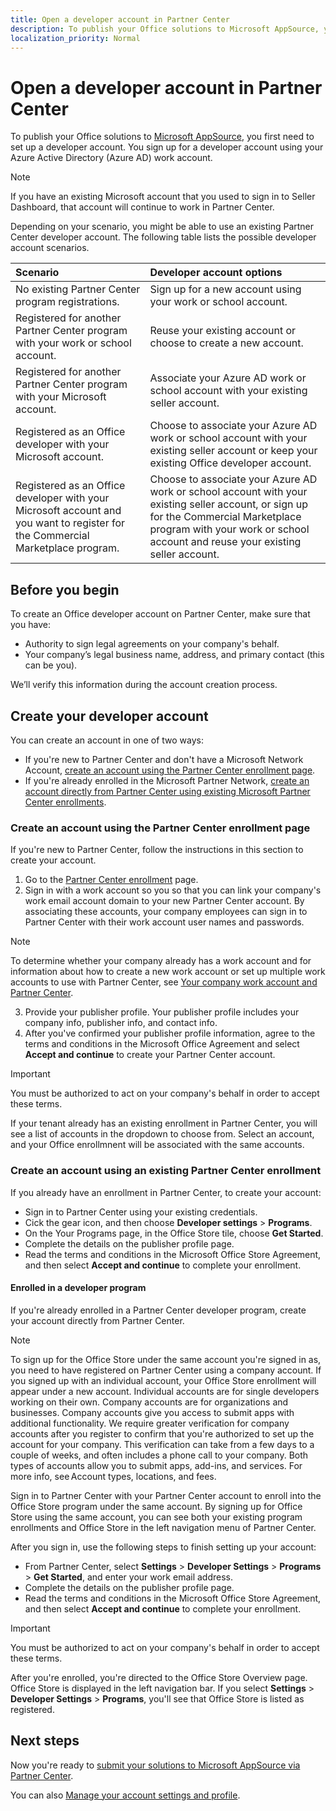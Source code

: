 ```yaml
---
title: Open a developer account in Partner Center
description: To publish your Office solutions to Microsoft AppSource, you first need to set up a developer account.
localization_priority: Normal
---
```


# Open a developer account in Partner Center

To publish your Office solutions to [Microsoft AppSource](https://appsource.microsoft.com), you first need to set up a developer account. You sign up for a developer account using your Azure Active Directory (Azure AD) work account.

> [!NOTE]
> If you have an existing Microsoft account that you used to sign in to Seller Dashboard, that account will continue to work in Partner Center.

Depending on your scenario, you might be able to use an existing Partner Center developer account. The following table lists the possible developer account scenarios.

|**Scenario**|**Developer account options**|
|:-----------|:-----------------|
|No existing Partner Center program registrations.|Sign up for a new account using your work or school account.|
|Registered for another Partner Center program with your work or school account.|Reuse your existing account or choose to create a new account.|
|Registered for another Partner Center program with your Microsoft account.|Associate your Azure AD work or school account with your existing seller account.|
|Registered as an Office developer with your Microsoft account.|Choose to associate your Azure AD work or school account with your existing seller account or keep your existing Office developer account.|
|Registered as an Office developer with your Microsoft account and you want to register for the Commercial Marketplace program.|Choose to associate your Azure AD work or school account with your existing seller account, or sign up for the Commercial Marketplace program with your work or school account and reuse your existing seller account.|

## Before you begin

To create an Office developer account on Partner Center, make sure that you have:

- Authority to sign legal agreements on your company's behalf.
- Your company’s legal business name, address, and primary contact (this can be you).

We’ll verify this information during the account creation process.

## Create your developer account
You can create an account in one of two ways:

- If you're new to Partner Center and don't have a Microsoft Network Account, [create an account using the Partner Center enrollment page](#create-an-account-using-the-partner-center-enrollment-page).
- If you're already enrolled in the Microsoft Partner Network, [create an account directly from Partner Center using existing Microsoft Partner Center enrollments]().

### Create an account using the Partner Center enrollment page
If you're new to Partner Center, follow the instructions in this section to create your account. 

1. Go to the [Partner Center enrollment](https://partner.microsoft.com/dashboard/account/v3/enrollment/introduction/office) page.
2. Sign in with a work account so you so that you can link your company's work email account domain to your new Partner Center account. By associating these accounts, your company employees can sign in to Partner Center with their work account user names and passwords.

  > [!NOTE]
  > To determine whether your company already has a work account and for information about how to create a new work account or set up multiple work accounts to use with Partner Center, see [Your company work account and Partner Center](https://docs.microsoft.com//azure/marketplace/partner-center-portal/company-work-accounts).

3. Provide your publisher profile. Your publisher profile includes your company info, publisher info, and contact info.
4. After you've confirmed your publisher profile information, agree to the terms and conditions in the Microsoft Office Agreement and select **Accept and continue** to create your Partner Center account.

> [!IMPORTANT]
> You must be authorized to act on your company's behalf in order to accept these terms.

If your tenant already has an existing enrollment in Partner Center, you will see a list of accounts in the dropdown to choose from. Select an account, and your Office enrollmnent will be associated with the same accounts.

### Create an account using an existing Partner Center enrollment
If you already have an enrollment in Partner Center, to create your account:

- Sign in to Partner Center using your existing credentials.
- Cick the gear icon, and then choose **Developer settings** > **Programs**.
- On the Your Programs page, in the Office Store tile, choose **Get Started**.
- Complete the details on the publisher profile page.
- Read the terms and conditions in the Microsoft Office Store Agreement, and then select **Accept and continue** to complete your enrollment.

#### Enrolled in a developer program
If you're already enrolled in a Partner Center developer program, create your account directly from Partner Center.

> [!NOTE]
> To sign up for the Office Store under the same account you're signed in as, you need to have registered on Partner Center using a company account. If you signed up with an individual account, your Office Store enrollment will appear under a new account.
> Individual accounts are for single developers working on their own. Company accounts are for organizations and businesses. Company accounts give you access to submit apps with additional functionality. We require greater verification for company accounts after you register to confirm that you're authorized to set up the account for your company. This verification can take from a few days to a couple of weeks, and often includes a phone call to your company. Both types of accounts allow you to submit apps, add-ins, and services. For more info, see Account types, locations, and fees.

Sign in to Partner Center with your Partner Center account to enroll into the Office Store program under the same account. By signing up for Office Store using the same account, you can see both your existing program enrollments and Office Store in the left navigation menu of Partner Center.

After you sign in, use the following steps to finish setting up your account:

- From Partner Center, select **Settings** > **Developer Settings** > **Programs** > **Get Started**, and enter your work email address.
- Complete the details on the publisher profile page.
- Read the terms and conditions in the Microsoft Office Store Agreement, and then select **Accept and continue** to complete your enrollment.

> [!IMPORTANT]
> You must be authorized to act on your company's behalf in order to accept these terms.

After you're enrolled, you're directed to the Office Store Overview page. Office Store is displayed in the left navigation bar. If you select **Settings** > **Developer Settings** > **Programs**, you'll see that Office Store is listed as registered.

## Next steps
Now you're ready to [submit your solutions to Microsoft AppSource via Partner Center](use-partner-center-to-submit-to-appsource.md).

You can also [Manage your account settings and profile](manage-account-settings-and-profile.md).



